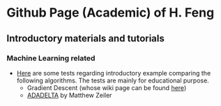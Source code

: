# Github Page (Academic) of H. Feng
## Introductory materials and tutorials
### Machine Learning related
+ [Here](Script_Demo_GradientDescent_ADADELTA.html) are some tests regarding introductory example comparing the following algorithms. The tests are mainly for educational purpose.
  + Gradient Descent (whose wiki page can be found [here](https://en.wikipedia.org/wiki/Gradient_descent))
  + [ADADELTA](https://arxiv.org/pdf/1212.5701.pdf) by Matthew Zeiler